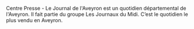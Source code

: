 
Centre Presse - Le Journal de l'Aveyron est un quotidien départemental de l'Aveyron. Il fait partie du groupe Les Journaux du Midi. C’est le quotidien le plus vendu en Aveyron.
